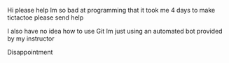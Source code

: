 Hi please help Im so bad at programming that it took me 4 days to make tictactoe please send help

I also have no idea how to use Git Im just using an automated bot provided by my instructor

Disappointment
